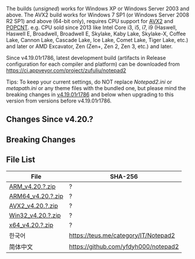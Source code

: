 The builds (*unsigned*) works for Windows XP or Windows Server 2003 and above. The AVX2 build works for Windows 7 SP1 (or Windows Server 2008 R2 SP1) and above (64-bit only), requires CPU support for [AVX2](https://en.wikipedia.org/wiki/Advanced_Vector_Extensions) and [POPCNT](https://en.wikipedia.org/wiki/Bit_Manipulation_Instruction_Sets). e.g. CPU sold since 2013 like Intel Core i3, i5, i7, i9 (Haswell, Haswell E, Broadwell, Broadwell E, Skylake, Kaby Lake, Skylake-X, Coffee Lake, Cannon Lake, Cascade Lake, Ice Lake, Comet Lake, Tiger Lake, etc.) and later or AMD Excavator, Zen (Zen+, Zen 2, Zen 3, etc.) and later.

Since v4.19.01r1786, latest development build (artifacts in Release configuration for each compiler and platform) can be downloaded from https://ci.appveyor.com/project/zufuliu/notepad2

Tips: To keep your current settings, do NOT replace *Notepad2.ini* or *metapath.ini* or any theme files with the bundled one, but please mind the breaking changes in [v4.19.01r1786](https://github.com/zufuliu/notepad2/releases/tag/v4.19.01r1786) and below when upgrading to this version from versions before v4.19.01r1786.

## Changes Since v4.20.?

## Breaking Changes

## File List
| File | SHA-256 |
| ---|--|
| [ARM_v4.20.?.zip](https://www.virustotal.com/gui/url/?/detection) | ? |
| [ARM64_v4.20.?.zip](https://www.virustotal.com/gui/url/?/detection) | ? |
| [AVX2_v4.20.?.zip](https://www.virustotal.com/gui/url/?/detection) | ? |
| [Win32_v4.20.?.zip](https://www.virustotal.com/gui/url/?/detection) | ? |
| [x64_v4.20.?.zip](https://www.virustotal.com/gui/url/?/detection) | ? |
| 한국어 | https://teus.me/category/IT/Notepad2 |
| 简体中文 | https://github.com/yfdyh000/notepad2 |
